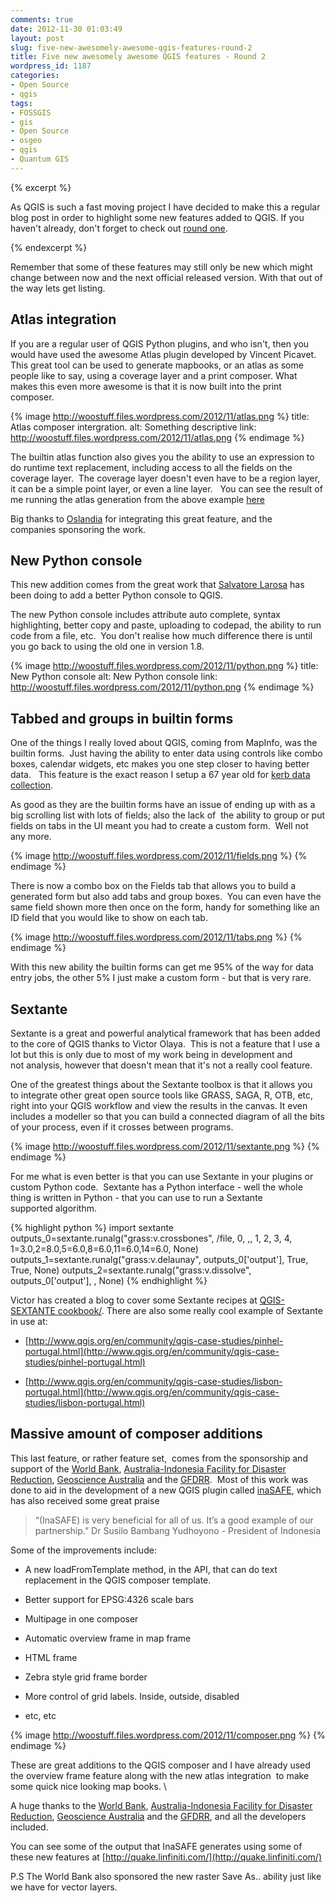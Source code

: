 ```yaml
---
comments: true
date: 2012-11-30 01:03:49
layout: post
slug: five-new-awesomely-awesome-qgis-features-round-2
title: Five new awesomely awesome QGIS features - Round 2
wordpress_id: 1187
categories:
- Open Source
- qgis
tags:
- FOSSGIS
- gis
- Open Source
- osgeo
- qgis
- Quantum GIS
---
```


{% excerpt %}

As QGIS is such a fast moving project I have decided to make this a regular blog post in order to highlight some new features added to QGIS. If you haven't already, don't forget to check out [round one](/2012/09/04/five-new-awesomely-awesome-qgis-features).

{% endexcerpt %}

Remember that some of these features may still only be new which might change between now and the next official released version. With that out of the way lets get listing.


## Atlas integration


If you are a regular user of QGIS Python plugins, and who isn't, then you would have used the awesome Atlas plugin developed by Vincent Picavet. This great tool can be used to generate mapbooks, or an atlas as some people like to say, using a coverage layer and a print composer. What makes this even more awesome is that it is now built into the print composer.

{% image http://woostuff.files.wordpress.com/2012/11/atlas.png %}
  title: Atlas composer intergration.
  alt: Something descriptive
  link: http://woostuff.files.wordpress.com/2012/11/atlas.png
{% endimage %}

The builtin atlas function also gives you the ability to use an expression to do runtime text replacement, including access to all the fields on the coverage layer.  The coverage layer doesn't even have to be a region layer, it can be a simple point layer, or even a line layer.   You can see the result of me running the atlas generation from the above example [here](http://dl.dropbox.com/u/6170988/map.pdf)

Big thanks to [Oslandia](http://www.oslandia.com/) for integrating this great feature, and the companies sponsoring the work.


## New Python console


This new addition comes from the great work that [Salvatore Larosa](https://github.com/slarosa) has been doing to add a better Python console to QGIS.

The new Python console includes attribute auto complete, syntax highlighting, better copy and paste, uploading to codepad, the ability to run code from a file, etc.  You don't realise how much difference there is until you go back to using the old one in version 1.8.

{% image http://woostuff.files.wordpress.com/2012/11/python.png %}
  title: New Python console
  alt: New Python console
  link: http://woostuff.files.wordpress.com/2012/11/python.png
{% endimage %}

## Tabbed and groups in builtin forms


One of the things I really loved about QGIS, coming from MapInfo, was the builtin forms.  Just having the ability to enter data using controls like combo boxes, calendar widgets, etc makes you one step closer to having better data.   This feature is the exact reason I setup a 67 year old for [kerb data collection](/2012/04/23/using-qgis-in-local-government/).

As good as they are the builtin forms have an issue of ending up with as a big scrolling list with lots of fields; also the lack of  the ability to group or put fields on tabs in the UI meant you had to create a custom form.  Well not any more.

{% image http://woostuff.files.wordpress.com/2012/11/fields.png %}
{% endimage %}

There is now a combo box on the Fields tab that allows you to build a generated form but also add tabs and group boxes.  You can even have the same field shown more then once on the form, handy for something like an ID field that you would like to show on each tab.

{% image http://woostuff.files.wordpress.com/2012/11/tabs.png %}
{% endimage %}

With this new ability the builtin forms can get me 95% of the way for data entry jobs, the other 5% I just make a custom form - but that is very rare.


## Sextante


Sextante is a great and powerful analytical framework that has been added to the core of QGIS thanks to Victor Olaya.  This is not a feature that I use a lot but this is only due to most of my work being in development and not analysis, however that doesn't mean that it's not a really cool feature.

One of the greatest things about the Sextante toolbox is that it allows you to integrate other great open source tools like GRASS, SAGA, R, OTB, etc, right into your QGIS workflow and view the results in the canvas. It even includes a modeller so that you can build a connected diagram of all the bits of your process, even if it crosses between programs.

{% image http://woostuff.files.wordpress.com/2012/11/sextante.png %}
{% endimage %}

For me what is even better is that you can use Sextante in your plugins or custom Python code.  Sextante has a Python interface - well the whole thing is written in Python - that you can use to run a Sextante supported algorithm.

{% highlight python %}
import sextante
outputs_0=sextante.runalg("grass:v.crossbones", /file, 0, ,, 1, 2, 3, 4, 1=3.0,2=8.0,5=6.0,8=6.0,11=6.0,14=6.0, None)
outputs_1=sextante.runalg("grass:v.delaunay", outputs_0['output'], True, True, None)
outputs_2=sextante.runalg("grass:v.dissolve", outputs_0['output'], , None)
{% endhighlight %}

Victor has created a blog to cover some Sextante recipes at [QGIS-SEXTANTE cookbook/](http://qgissextante.blogspot.fr/). There are also some really cool example of Sextante in use at:



	
  * [http://www.qgis.org/en/community/qgis-case-studies/pinhel-portugal.html](http://www.qgis.org/en/community/qgis-case-studies/pinhel-portugal.html)

	
  * [http://www.qgis.org/en/community/qgis-case-studies/lisbon-portugal.html](http://www.qgis.org/en/community/qgis-case-studies/lisbon-portugal.html)




## Massive amount of composer additions


This last feature, or rather feature set,  comes from the sponsorship and support of the [World Bank](worldbank.org), [Australia-Indonesia Facility for Disaster Reduction](http://www.aifdr.org/), [Geoscience Australia](http://www.ga.gov.au/) and the [GFDRR](http://www.gfdrr.org/).  Most of this work was done to aid in the development of a new QGIS plugin called [inaSAFE](http://inasafe.org/), which has also received some great praise


> “(InaSAFE) is very beneficial for all of us. It’s a good example of our partnership.”
Dr Susilo Bambang Yudhoyono - President of Indonesia


Some of the improvements include:



	
  * A new loadFromTemplate method, in the API, that can do text replacement in the QGIS composer template.

	
  * Better support for EPSG:4326 scale bars

	
  * Multipage in one composer

	
  * Automatic overview frame in map frame

	
  * HTML frame

	
  * Zebra style grid frame border

	
  * More control of grid labels. Inside, outside, disabled

	
  * etc, etc

{% image http://woostuff.files.wordpress.com/2012/11/composer.png %}
{% endimage %}

These are great additions to the QGIS composer and I have already used the overview frame feature along with the new atlas integration  to make some quick nice looking map books. \

A huge thanks to the [World Bank](worldbank.org), [Australia-Indonesia Facility for Disaster Reduction](http://www.aifdr.org/), [Geoscience Australia](http://www.ga.gov.au/) and the [GFDRR](http://www.gfdrr.org/), and all the developers included.

You can see some of the output that InaSAFE generates using some of these new features at [http://quake.linfiniti.com/](http://quake.linfiniti.com/)

P.S The World Bank also sponsored the new raster Save As.. ability just like we have for vector layers.


